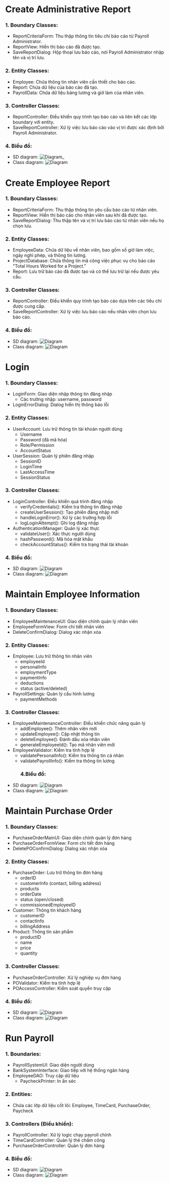 # Create Administrative Report
### 1. Boundary Classes:
- ReportCriteriaForm: Thu thập thông tin tiêu chí báo cáo từ Payroll Administrator.
- ReportView: Hiển thị báo cáo đã được tạo.
- SaveReportDialog: Hộp thoại lưu báo cáo, nơi Payroll Administrator nhập tên và vị trí lưu.
### 2. Entity Classes:</h3>
- Employee: Chứa thông tin nhân viên cần thiết cho báo cáo.
- Report: Chứa dữ liệu của báo cáo đã tạo.
- PayrollData: Chứa dữ liệu bảng lương và giờ làm của nhân viên.
### 3. Controller Classes:
- ReportController: Điều khiển quy trình tạo báo cáo và liên kết các lớp boundary với entity.
- SaveReportController: Xử lý việc lưu báo cáo vào vị trí được xác định bởi Payroll Administrator.
### 4. Biểu đồ:
- SD diagram:
![Diagram](https://www.planttext.com/api/plantuml/png/V99DJiCm48NtFiLSe1Vm0ZKY1I4X6b69_P1Cq4Z-YHodA6TZmP6u0ZPEegGrpIAItxnldktnpzVtllVe_A2LmDfR1nMEpYfLD9eDzzvX5B67gX2YAc1t1w_KMUVl7NjoZ0_MQGa74nPJ1UQIk7QkU6jy328duJIyQxxc5aUafdsLw5665jundMbM8SfYPO5TDYXmWpDRAXTsq9so8z4gQPRWoRHMBAkRELic5vGq2OzaA5mrJSBalTrzPfejb0juO_gKK7BVAHndkq3buOJd9HJ2bqOSrIIMZCf-I3XsP98vAN_cIziMtKouevhRCNLujZLwjWRGDF22cYwQvQzejTCqkF-Xx0c2eUNm0cD5a6c4s8T_VFY_0000__y30000)_
- Class diagram:
![Diagram](https://www.planttext.com/api/plantuml/png/V95D2i8m48NtEKNetYj8CQrhKN0_j4C9facPJ9KYdio5H_8ADWeQRMfsUTzZtlpShxVSCn3thH4TL0TeK6OhrziQQ93AWFVeCtaMSdnL-CejTevOaMOa3Mj7xGJkDPuYSGT7V852Wt6Dk8XFM6bPyqnKsNR63OYJW4ZOm43Ec08OlkegPpa0fBzZl5t9VYCyrlxLv6APsiQyxRcNUPn4yNofne9dik0SRHrE-W000F__0m00)

# Create Employee Report
### 1. Boundary Classes:
- ReportCriteriaForm: Thu thập thông tin yêu cầu báo cáo từ nhân viên.
- ReportView: Hiển thị báo cáo cho nhân viên sau khi đã được tạo.
- SaveReportDialog: Thu thập tên và vị trí lưu báo cáo từ nhân viên nếu họ chọn lưu.
### 2. Entity Classes:
- EmployeeData: Chứa dữ liệu về nhân viên, bao gồm số giờ làm việc, ngày nghỉ phép, và thông tin lương.
- ProjectDatabase: Chứa thông tin mã công việc phục vụ cho báo cáo "Total Hours Worked for a Project."
- Report: Lưu trữ báo cáo đã được tạo và có thể lưu trữ lại nếu được yêu cầu.
### 3. Controller Classes:
- ReportController: Điều khiển quy trình tạo báo cáo dựa trên các tiêu chí được cung cấp.
- SaveReportController: Xử lý việc lưu báo cáo nếu nhân viên chọn lưu báo cáo.
### 4. Biểu đồ:
- SD diagram:
![Diagram](https://www.planttext.com/api/plantuml/png/V5FBJiCm4BpxA_O8X_w03wWI2GY9GaKbxfjaWumSst8sHVas3dmIlu1D7gIfgG-MF3ipEx4ttvzVsvRHSzTeWILR3tdZjEs905l8TtiXmWQR6tWXPptVUiNa5TvPtqZ8JJYC5PXAufovq5l3tcfDNiAXAnfrhfiPKJMboP1H1W_sYexq5pBYOac2JR9NK7RUh7IfXdjltwdaM2-mfKNFiG8FfhPmfMf0vxGgiT1qBLQooocMJiaG0oRXdWnvP1g1aNlPVD9Kfw9KWrT57n8orJgD_VICRETR4W8rmm6FSm08Qvo720zefb3RDmdFZip07f1VzffsAZqP1qUbgll1uT6MoCeQG5F14pQqCalVroBgyCB_Yv9V40Yr2kCQAu9C9SGsxF7V-0400F__0m00)
- Class diagram:
  ![Diagram](https://www.planttext.com/api/plantuml/png/V57B3e8m4BptAnhk_e8X0fwD9jvNs91gQSbsqH3Zbtdma_m5gIRAezXRPoOxExFF-oDs3CHDfKKD-GbAbD7ADgO0QcMYmJbqaRmAsRtSV-KMQqkSa68a1MjBrOJSAxpqm1sSyKEa2hGjnKtyp3B3YcUiighMjaLCWQ47RyWUCMUF7i3Xn7umFx66oMgDz3VELnNSkqTtiyUON2n3hSpBtls4w47Wa60SFRIYrqqgZz4K_iWl0000__y30000)

# Login
### 1. Boundary Classes:
- LoginForm: Giao diện nhập thông tin đăng nhập
   - Các trường nhập: username, password
- LoginErrorDialog: Dialog hiển thị thông báo lỗi
### 2. Entity Classes:
- UserAccount: Lưu trữ thông tin tài khoản người dùng
   - Username
   - Password (đã mã hóa)
   - Role/Permission
   - AccountStatus
- UserSession: Quản lý phiên đăng nhập
   - SessionID
   - LoginTime
   - LastAccessTime
   - SessionStatus
### 3. Controller Classes:
- LoginController: Điều khiển quá trình đăng nhập
   - verifyCredentials(): Kiểm tra thông tin đăng nhập
   - createUserSession(): Tạo phiên đăng nhập mới
   - handleLoginError(): Xử lý các trường hợp lỗi
   - logLoginAttempt(): Ghi log đăng nhập
- AuthenticationManager: Quản lý xác thực
   - validateUser(): Xác thực người dùng
   - hashPassword(): Mã hóa mật khẩu
   - checkAccountStatus(): Kiểm tra trạng thái tài khoản
### 4. Biểu đồ:
- SD diagram:
![Diagram](https://www.planttext.com/api/plantuml/png/d59BJiGm3Dtd55x2OYxG1PfgEiE6GOWH1p2fAP7I13aE8yx6WYDn1PAsL5MLOK4NaVhizx7bxy-lRH1aYRrLgCKpF0LYfV8Bcnkuyvrn1yzz1NidD9OTzWJeMdZ04CwUMpMtpPoTTyBUMk8AJl6vDpBYqA2WMhLaLXtbbPmOZMAyEwB3BdCNC5qDgJHJcn6quLefjBAY9ZkjAOINQ1MahoYS7RDQhRMFJYfu9653xmGJ0Wq96Xi6YKKdR2vdJHgHNL7XGeZIjihJ32g5jULefrHFhHNicDAQu9xEC65p_Ec_RFbR7Fdj9Q_5CTmofWdhCHhPGElOXpJwfFJ_sRD8PFeppvxPSvEkmNSLD2QyMVo00OHZ2fUy5BbMgMrwyvN_0000__y30000)
- Class diagram:
![Diagram](https://www.planttext.com/api/plantuml/png/V94n3i8m34Ntd2BgpXLGIoaJJAW7iDAeHAGnijq18Kx6m96u0kbGDLGjtcn_F_lBdzSxPm6IllFg1kOAhTNP3llG0DrrwO7PSgOVIiSmGwgFsBfmGEhcjOe8QU_0OwkUQi9LGPoim6gsL1WJ5ygiUhRC3iCFgSGWXDvR-dFQ94ewHIyN6-ym815wWX1vDB1d8tgpJGokDLEd2vhKrEBYKJHwp6reXWzy0G00__y30000)

# Maintain Employee Information
### 1. Boundary Classes:
- EmployeeMaintenanceUI: Giao diện chính quản lý nhân viên
- EmployeeFormView: Form chi tiết nhân viên
- DeleteConfirmDialog: Dialog xác nhận xóa
### 2. Entity Classes:
- Employee: Lưu trữ thông tin nhân viên
   - employeeId
   - personalInfo 
   - employmentType 
   - paymentInfo 
   - deductions 
   - status (active/deleted)
- PayrollSettings: Quản lý cấu hình lương
   - paymentMethods
### 3. Controller Classes:
- EmployeeMaintenanceController: Điều khiển chức năng quản lý
   - addEmployee(): Thêm nhân viên mới
   - updateEmployee(): Cập nhật thông tin
   - deleteEmployee(): Đánh dấu xóa nhân viên
   - generateEmployeeId(): Tạo mã nhân viên mới
- EmployeeValidator: Kiểm tra tính hợp lệ
   - validatePersonalInfo(): Kiểm tra thông tin cá nhân
   - validatePayrollInfo(): Kiểm tra thông tin lương
     ### 4.Biểu đồ:
- SD diagram:
![Diagram](https://www.planttext.com/api/plantuml/png/d5L1Ri8m4Bpx5Vu0uXuf5LKJ92HG9H3SLydIMdBio7P0lAs7FgbVw8O0SKDCKd99v5tFZcT6pi_NzymwCAug98FCQSDVyq8eniulFddXQL5AVK9SWL0E5QWCjuk8xmGURpM-5DQntiu0n9jMpcWfqKHygI5leH9mq0VLxl0X8xv6PmGUC426JuO944HbrF1fV0fXPH9XImcd3XoBOv8sdwQvS6rfeVRQ5E24LZoE1qNVeCJCtUCCIp-dCRLb4NylqJjglNu_jkrE2Svuvg038IthDlgRTo153XGb2adpYG5tRvr_v6o7N-grE6kqbIGLGJf_ULDb6LhBE3sFE0MCty2Xoyr76f6-RLcVRqgEFC0Paq7wtWjJU81Zg8IZqk1qGeZIeY_VdCoi3Fv7FZ_X7b9gZ3QMeShFIKyegFxqvtBUGGcdl6cyI9W8aFg3G3xryIfhCxcfjDDxjrsDQ8gifsT4i4Om3zzdXRvBvJD9EdEWOpz_a_LcYCt8vFftyGi00F__0m00)
- Class diagram:
![Diagram](https://www.planttext.com/api/plantuml/png/Z5512i903BplAnRlVa6ARGKFWY3s7jfO5jDisKsH8hxCWq_o2tOljiMgpIsPJ2QPFE-Fo0iuQIfIDUHdA54lrhRX0bohOmBlqI_qLUakyf3gjAh9jeWxC2p8m3aUjnFunhegCtWPG0aI2iQMJyPLYG6ofRgfNZXbCV97Tb3QG-iiqG5539T-DAeJaG2Yctr5Jvdeou1C0M9TKFb9rilL5uzcqzxMpMQeZpr7Q8HSX1U_0000__y30000)

# Maintain Purchase Order
### 1. Boundary Classes:
- PurchaseOrderMainUI: Giao diện chính quản lý đơn hàng
- PurchaseOrderFormView: Form chi tiết đơn hàng
- DeletePOConfirmDialog: Dialog xác nhận xóa
### 2. Entity Classes:
- PurchaseOrder: Lưu trữ thông tin đơn hàng
   - orderID
   - customerInfo (contact, billing address)
   - products
   - orderDate
   - status (open/closed)
   - commissionedEmployeeID
- Customer: Thông tin khách hàng
   - customerID
   - contactInfo
   - billingAddress
- Product: Thông tin sản phẩm
   - productID
   - name
   - price
   - quantity
### 3. Controller Classes:
- PurchaseOrderController: Xử lý nghiệp vụ đơn hàng
- POValidator: Kiểm tra tính hợp lệ
- POAccessController: Kiểm soát quyền truy cập
### 4. Biểu đồ:
- SD diagram:
![Diagram](https://www.planttext.com/api/plantuml/png/p5RDRi8m3BxdAV82q-v8J4EKJPCsWK1mpngpHaiRvAHCFDiEUwIzmbnIklwbm4xZW22sltosFxlz_lowjqwWorFDHEmCyhK5PApuvZTtV95Zd0WBSvI0Bq9bwwSHtoZug2pyQEBFoZhMuzq1cPhCeT4QSCIVZP0j8Ci2tXsW4L-2GmLxEC-5tmpH89mSis1mdKEe996oEoqETGms7lE9bBSpgLoRuNWyNE4LQ8XTA3nOv_aaZi7QUcxJ1E9txi_vKhqbZYhSyGidLaO-eiWSo8iw_60mBIGoulCTPEtK2sj_yhznCxeBI_y8d52w9OkJgyzw8xIIWiHBqlG_JvT5mWbMS-Zc-NjfwQHCHeAmkQOE2ktgnwlyM0p6wHEc4rBPIkmRj3eeJQrFS-jCMWHk0DNsK1rK5Ia0giD1WRT3EHct2bDgw1aM2pGoZrr5elpF9tl24QzAAtVm6ALXa4TVz1LScjDV3CTwrsvs1-DCPVpbt0FT4kOmYz2OB66BO9Fw_8CcpTVKyq0vvmXNgAUzN6fWCqH3kn8oUTmp4UqBrzc35swPtk3_jsCypSMyR5caX3Plb4HYFavjzBNnbYhrGDofyqSpXR5Uly69lg1mPvvVgMdkX3yej-9_jMORm-CVMVSagE9Lu0S00F__0m00)
- Class diagram:
![Diagram](https://www.planttext.com/api/plantuml/png/Z58n3i8m3DppYgWxNq250X83QXUwMuc1Y3H1ZYE442zZu4byWR902grKRxuxtrcMd_T77XY8OsF52TGHzYYpkOzE0rraOI4439cy2jcMUhUoYgGE4B0aZRG1uxRh8NRbgQaDdXD-WHOPgxBmRcUeMHYmVYzkufk-T6nuJ7Q25p6mRpfGHLv7nHthDfJ9MuiqmluhJXLb3TPeODz5PqfX2Cb86plW9YVJtXkEbN-EEdP094ltaR-x_sjoTFhz8Iy0003__mC0)

# Run Payroll
### 1. Boundaries:
- PayrollSystemUI: Giao diện người dùng
- BankSystemInterface: Giao tiếp với hệ thống ngân hàng
- EmployeeDAO: Truy cập dữ liệu
  - PaycheckPrinter: In ấn séc
### 2. Entities:
- Chứa các lớp dữ liệu cốt lõi: Employee, TimeCard, PurchaseOrder, Paycheck
### 3. Controllers (Điều khiển):
- PayrollController: Xử lý logic chạy payroll chính
- TimeCardController: Quản lý thẻ chấm công
- PurchaseOrderController: Quản lý đơn hàng
### 4. Biểu đồ:
- SD diagram:
![Diagram](https://www.planttext.com/api/plantuml/png/Z5H1Rjim4Bpp5Nji3_c000T9h3RmAOBJzBwXrZKHYXB8LG2_BOSygLyeAL4oROb5JgB8dTcTuNB_VdpUEKRBVQC5IcujL7YohTRtTQEC4EaVtDnEfyydnzIyx0hO6SKAcQOJsFT6N4Kbm6rhE7p95l0S4i-uohQId1DYivdMy4ir15kqjOFDHYme0cy82H4fyPxOAdedG5F3RzIg3WMUoSGI5AX-D9rkJqJb_LC1FudbSTvAmKaOtEGhwAqvew14njMqwzPCHTVN5C6TBMhPw-ZveF6H3Dcu8Oyat_9-NOYSZPfr3ack5QuK60LUubOJLhsLHtJqP6koASNey9uqlQFXEGw6G0VVr06mwxII-AhfkyZmB58agYufeIH6fTqbqoWmLsEK6V63nbmPEP-Yl9HYrQPuSqLolUjNAwPLBkS4gMVCkNTAvRmvh_sNUkK1pTluXdU6oHvGad-rvAigbIN9tj6kTOf7-fNeN8KX5Fp6GTa6MRNc_vvKLWN60eO5LCUJyrsXLoo9aRcymx4oVtnktxZaBHeVLFoRPr7EaCNqytPssZ_22HYPlA8mtRXtor5ufXc6Qd4z0DFQxhpNOJB_0m00__y30000)
- Class diagram:
![Diagram](https://www.planttext.com/api/plantuml/png/V51B3e8m4Dtt58qdGP05AqZK0qpQKGZza6bPD8QJkV18Na4QOoWHdTtCctcVUTuVcVD0VjIA3I1wk2BVvNOq4YZmGe5pw7RynlXS8hQyWK1MgMDm7lMvIf0SJFyULyOZNK1WWfPwK3OW7lRrcasqAFg6kdZ39hRuA8tl_0yN7xPaTEeq5a0oPHz9jE2m9ZbpVwkkv0fhV4o6z3VuihQXlGckN2GR4ylGoFZw5m000F__0m00)
